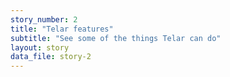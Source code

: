 ```yaml
---
story_number: 2
title: "Telar features"
subtitle: "See some of the things Telar can do"
layout: story
data_file: story-2
---
```



